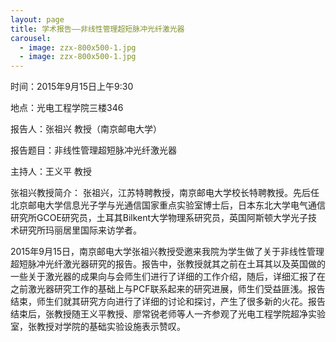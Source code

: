 ```yaml
---
layout: page
title: 学术报告——非线性管理超短脉冲光纤激光器
carousel: 
  - image: zzx-800x500-1.jpg
  - image: zzx-800x500-1.jpg
---
```


时间：2015年9月15日上午9:30

地点：光电工程学院三楼346

报告人：张祖兴 教授（南京邮电大学）

报告题目：非线性管理超短脉冲光纤激光器

主持人：王义平 教授

张祖兴教授简介：
张祖兴，江苏特聘教授，南京邮电大学校长特聘教授。先后任北京邮电大学信息光子学与光通信国家重点实验室博士后，日本东北大学电气通信研究所GCOE研究员，土耳其Bilkent大学物理系研究员，英国阿斯顿大学光子技术研究所玛丽居里国际来访学者。

2015年9月15日，南京邮电大学张祖兴教授受邀来我院为学生做了关于非线性管理超短脉冲光纤激光器研究的报告。报告中，张教授就其之前在土耳其以及英国做的一些关于激光器的成果向与会师生们进行了详细的工作介绍，随后，详细汇报了在之前激光器研究工作的基础上与PCF联系起来的研究进展，师生们受益匪浅。报告结束，师生们就其研究方向进行了详细的讨论和探讨，产生了很多新的火花。报告结束后，张教授随王义平教授、廖常锐老师等人一齐参观了光电工程学院超净实验室，张教授对学院的基础实验设施表示赞叹。
